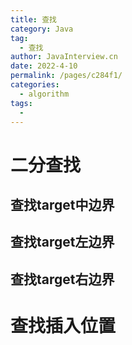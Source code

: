 ```yaml
---
title: 查找
category: Java
tag: 
  - 查找
author: JavaInterview.cn
date: 2022-4-10
permalink: /pages/c284f1/
categories: 
  - algorithm
tags: 
  - 
---
```


# 二分查找

## 查找target中边界

## 查找target左边界

## 查找target右边界


# 查找插入位置

